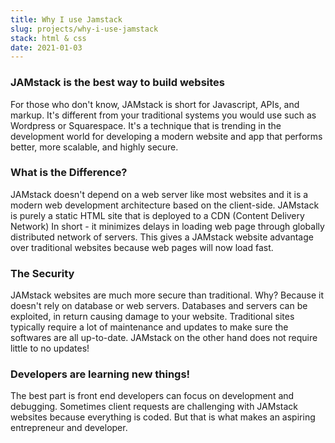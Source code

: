 ```yaml
---
title: Why I use Jamstack
slug: projects/why-i-use-jamstack
stack: html & css
date: 2021-01-03
---
```

### JAMstack is the best way to build websites

For those who don't know, JAMstack is short for Javascript, APIs, and markup. It's different from your traditional systems you would use such as Wordpress or Squarespace. It's a technique that is trending in the development world for developing a modern website and app that performs better, more scalable, and highly secure.

### What is the Difference?

JAMstack doesn't depend on a web server like most websites and it is a modern web development architecture based on the client-side. JAMstack is purely a static HTML site that is deployed to a CDN (Content Delivery Network) In short - it minimizes delays in loading web page through globally distributed network of servers. This gives a JAMstack website advantage over traditional websites because web pages will now load fast.

### The Security

JAMstack websites are much more secure than traditional. Why? Because it doesn't rely on database or web servers. Databases and servers can be exploited, in return causing damage to your website. Traditional sites typically require a lot of maintenance and updates to make sure the softwares are all up-to-date. JAMstack on the other hand does not require little to no updates!

### Developers are learning new things!

The best part is front end developers can focus on development and debugging. Sometimes client requests are challenging with JAMstack websites because everything is coded. But that is what makes an aspiring entrepreneur and developer.